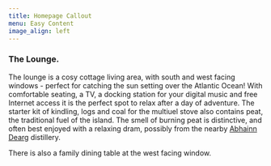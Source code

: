 ```yaml
---
title: Homepage Callout
menu: Easy Content
image_align: left
---
```


### The Lounge.

The lounge is a cosy cottage living area, with south and west facing windows - perfect for catching the sun setting over the Atlantic Ocean! With comfortable seating, a TV, a docking station for your digital music and free Internet access it is the perfect spot to relax after a day of adventure. The starter kit of kindling, logs and coal for the multiuel stove also contains peat, the traditional fuel of the island. The smell of burning peat is distinctive, and often best enjoyed with a relaxing dram, possibly from the nearby [Abhainn Dearg](http://www.abhainndearg.co.uk/) distillery.

There is also a family dining table at the west facing window.
